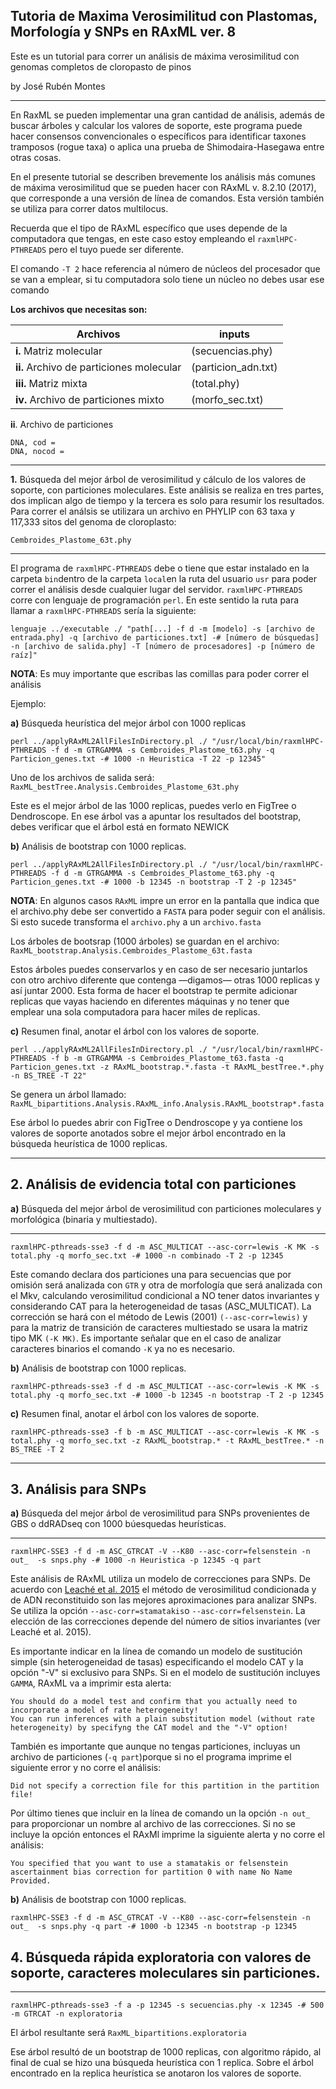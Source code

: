 ## Tutoria de Maxima Verosimilitud con Plastomas, Morfología y SNPs en RAxML ver. 8

Este es un tutorial para correr un análisis de máxima verosimilitud con genomas completos de cloropasto de pinos
 

by José Rubén Montes

___


En RaxML se pueden implementar una gran cantidad de análisis, además de buscar árboles y calcular los valores de soporte, este programa puede hacer consensos convencionales o específicos para identificar taxones tramposos (rogue taxa) o aplica una prueba de Shimodaira-Hasegawa entre otras cosas.

En el presente tutorial se describen brevemente los análisis más comunes de máxima verosimilitud que se pueden hacer con RAxML v. 8.2.10 (2017), que corresponde a una versión de línea de comandos. Esta versión también se utiliza para correr datos multilocus. 

Recuerda que el tipo de RAxML específico que uses depende de la computadora que tengas, en este caso estoy empleando el `raxmlHPC-PTHREADS` pero el tuyo puede ser diferente. 

El comando `-T 2` hace referencia al número de núcleos del procesador que se van a emplear, si tu computadora solo tiene un núcleo no debes usar ese comando

**Los archivos que necesitas son:**

| Archivos | inputs |  
| ------   | ------ |
|**i.** Matriz molecular   |(secuencias.phy)| 
|**ii.** Archivo de particiones molecular  | (particion_adn.txt)|
|**iii.** Matriz mixta       | (total.phy)   |
|**iv.** Archivo de particiones mixto |(morfo_sec.txt) |


**ii**. Archivo de particiones

```
DNA, cod = 
DNA, nocod = 
```

___

**1.** Búsqueda del mejor árbol de verosimilitud y cálculo de los valores de soporte, con particiones moleculares. Este análisis se realiza en tres partes, dos implican algo de tiempo y la tercera es solo para resumir los resultados. Para correr el análsis se utilizara un archivo en PHYLIP con 63 taxa y 117,333 sitos del genoma de cloroplasto:

`Cembroides_Plastome_63t.phy`


___

El programa de `raxmlHPC-PTHREADS` debe o tiene que estar instalado en la carpeta `bin`dentro de la carpeta `local`en la ruta del usuario `usr` para poder correr el análisis desde cualquier lugar del servidor. `raxmlHPC-PTHREADS` corre con lenguaje de programación `perl`. En este sentido la ruta para llamar a `raxmlHPC-PTHREADS` sería la siguiente:

```
lenguaje ../executable ./ "path[...] -f d -m [modelo] -s [archivo de entrada.phy] -q [archivo de particiones.txt] -# [número de búsquedas] -n [archivo de salida.phy] -T [número de procesadores] -p [número de raíz]"
```

**NOTA**: Es muy importante que escribas las comillas para poder correr el análisis


Ejemplo:

**a)** Búsqueda heurística del mejor árbol con 1000 replicas

```
perl ../applyRAxML2AllFilesInDirectory.pl ./ "/usr/local/bin/raxmlHPC-PTHREADS -f d -m GTRGAMMA -s Cembroides_Plastome_t63.phy -q Particion_genes.txt -# 1000 -n Heuristica -T 22 -p 12345"
``` 
 

Uno de los archivos de salida será:
`RaxML_bestTree.Analysis.Cembroides_Plastome_63t.phy`

Este es el mejor árbol de las 1000 replicas, puedes verlo en FigTree o Dendroscope. En ese árbol vas a apuntar los resultados del bootstrap, debes verificar que el árbol está en formato NEWICK

**b)** Análisis de bootstrap con 1000 replicas.

```
perl ../applyRAxML2AllFilesInDirectory.pl ./ "/usr/local/bin/raxmlHPC-PTHREADS -f d -m GTRGAMMA -s Cembroides_Plastome_t63.phy -q Particion_genes.txt -# 1000 -b 12345 -n bootstrap -T 2 -p 12345"
```

**NOTA**: En algunos casos `RAxML` impre un error en la pantalla que indica que el archivo.phy debe ser convertido a `FASTA` para poder seguir con el análisis. Si esto sucede transforma el `archivo.phy` a un `archivo.fasta`

Los árboles de bootsrap (1000 árboles) se guardan en el archivo: `RaxML_bootstrap.Analysis.Cembroides_Plastome_63t.fasta`

Estos árboles puedes conservarlos y en caso de ser necesario juntarlos con otro archivo diferente que contenga —digamos— otras 1000 replicas y así juntar 2000. Esta forma de hacer el bootstrap te permite adicionar replicas que vayas haciendo en diferentes máquinas y no tener que emplear una sola computadora para hacer miles de replicas.


**c)** Resumen final, anotar el árbol con los valores de soporte.

```
perl ../applyRAxML2AllFilesInDirectory.pl ./ "/usr/local/bin/raxmlHPC-PTHREADS -f b -m GTRGAMMA -s Cembroides_Plastome_t63.fasta -q Particion_genes.txt -z RAxML_bootstrap.*.fasta -t RAxML_bestTree.*.phy -n BS_TREE -T 22"
```

Se genera un árbol llamado:
`RaxML_bipartitions.Analysis.RAxML_info.Analysis.RAxML_bootstrap*.fasta`

Ese árbol lo puedes abrir con FigTree o Dendroscope y ya contiene los valores de soporte anotados sobre el mejor árbol encontrado en la búsqueda heurística  de 1000 replicas.


___

## 2. Análisis de evidencia total con particiones

**a)** Búsqueda del mejor árbol de verosimilitud con particiones moleculares y morfológica (binaria y multiestado).

___

```
raxmlHPC-pthreads-sse3 -f d -m ASC_MULTICAT --asc-corr=lewis -K MK -s total.phy -q morfo_sec.txt -# 1000 -n combinado -T 2 -p 12345
```

Este comando declara dos particiones una para secuencias que por omisión será analizada con `GTR` y otra de morfología que será analizada con el Mkv, calculando verosimilitud condicional a NO tener datos invariantes y considerando CAT para la heterogeneidad de tasas (ASC_MULTICAT). La corrección se hará con el método de Lewis (2001) `(--asc-corr=lewis)` y para la matriz de transición de caracteres multiestado se usara la matriz tipo MK `(-K MK)`. Es importante señalar que en el caso de analizar caracteres binarios el comando `-K` ya no es necesario.

**b)** Análisis de bootstrap con 1000 replicas.

```
raxmlHPC-pthreads-sse3 -f d -m ASC_MULTICAT --asc-corr=lewis -K MK -s total.phy -q morfo_sec.txt -# 1000 -b 12345 -n bootstrap -T 2 -p 12345
```

**c)** Resumen final, anotar el árbol con los valores de soporte.

```
raxmlHPC-pthreads-sse3 -f b -m ASC_MULTICAT --asc-corr=lewis -K MK -s total.phy -q morfo_sec.txt -z RAxML_bootstrap.* -t RAxML_bestTree.* -n BS_TREE -T 2
```

___

## 3. Análisis para SNPs

**a)** Búsqueda del mejor árbol de verosimilitud para SNPs provenientes de GBS o ddRADseq con 1000 búesquedas heurísticas.

___

```
raxmlHPC-SSE3 -f d -m ASC_GTRCAT -V --K80 --asc-corr=felsenstein -n out_  -s snps.phy -# 1000 -n Heuristica -p 12345 -q part

```

Este análisis de RAxML utiliza un modelo de correcciones para SNPs. De acuerdo con [Leaché et al. 2015](https://academic.oup.com/sysbio/article/64/6/1032/1669226?login=false) el método de verosimilitud condicionada y de ADN reconstituido son las mejores aproximaciones para analizar SNPs. Se utiliza la opción `--asc-corr=stamatakis`o `--asc-corr=felsenstein`. La elección de las correcciones depende del número de sitios invariantes (ver Leaché et al. 2015). 

Es importante indicar en la línea de comando un modelo de sustitución simple (sin heterogeneidad de tasas) especificando el modelo CAT y la opción "-V" si exclusivo para SNPs. Si en el modelo de sustitución incluyes `GAMMA`, RAxML va a imprimir esta alerta:

```
You should do a model test and confirm that you actually need to incorporate a model of rate heterogeneity!
You can run inferences with a plain substitution model (without rate heterogeneity) by specifyng the CAT model and the "-V" option!
```


También es importante que aunque no tengas particiones, incluyas un archivo de particiones (`-q part`)porque si no el programa imprime el siguiente error y no corre el análisis:

```
Did not specify a correction file for this partition in the partition file!
```

Por último tienes que incluir en la línea de comando un la opción `-n out_ `para proporcionar un nombre al archivo de las correcciones. Si no se incluye la opción entonces el RAxMl imprime la siguiente alerta y no corre el análisis:

```
You specified that you want to use a stamatakis or felsenstein ascertainment bias correction for partition 0 with name No Name Provided.
```



**b)** Análisis de bootstrap con 1000 replicas.

```
raxmlHPC-SSE3 -f d -m ASC_GTRCAT -V --K80 --asc-corr=felsenstein -n out_  -s snps.phy -q part -# 1000 -b 12345 -n bootstrap -p 12345
```

## 4. Búsqueda rápida exploratoria con valores de soporte, caracteres moleculares sin particiones.

___

`raxmlHPC-pthreads-sse3 ­-f a ­-p 12345 ­-s secuencias.phy ­-x 12345 ­-# 500 ­-m GTRCAT ­-n exploratoria`

El árbol resultante será
`RaxML_bipartitions.exploratoria`

Ese árbol resultó de un bootstrap de 1000 replicas, con algoritmo rápido, al final de cual se hizo una búsqueda heurística con 1 replica. Sobre el árbol encontrado en la replica heurística se anotaron los valores de soporte.

